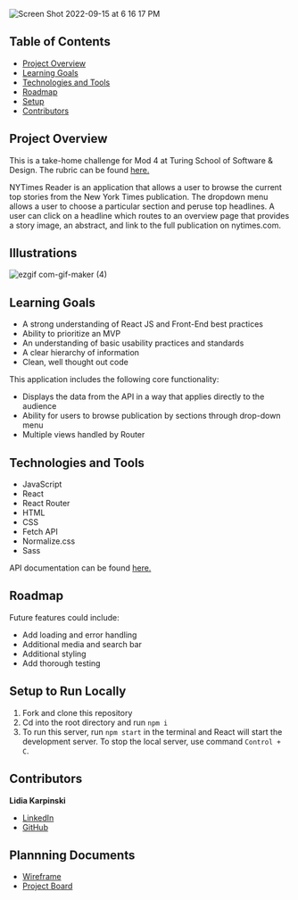![Screen Shot 2022-09-15 at 6 16 17 PM](https://user-images.githubusercontent.com/99596577/190519238-3ee40f26-8dd6-4cc4-9629-ee8aa1fdb8a6.png)

## Table of Contents

- [Project Overview](#project-overview)
- [Learning Goals](#learning-goals)
- [Technologies and Tools](#technologies-and-tools)
- [Roadmap](#roadmap)
- [Setup](#setup-to-run-locally)
- [Contributors](#contributors)

## Project Overview
This is a take-home challenge for Mod 4 at Turing School of Software & Design. The rubric can be found [here.](https://mod4.turing.edu/projects/take_home/take_home_fe)

NYTimes Reader is an application that allows a user to browse the current top stories from the New York Times publication. The dropdown menu allows a user to choose a particular section and peruse top headlines. A user can click on a headline which routes to an overview page that provides a story image, an abstract, and link to the full publication on nytimes.com. 

## Illustrations
![ezgif com-gif-maker (4)](https://user-images.githubusercontent.com/99596577/190532577-bd3e7d1a-d054-45a3-9c4b-177f5ee6aa52.gif)



## Learning Goals

- A strong understanding of React JS and Front-End best practices
- Ability to prioritize an MVP
- An understanding of basic usability practices and standards
- A clear hierarchy of information
- Clean, well thought out code

This application includes the following core functionality:

- Displays the data from the API in a way that applies directly to the audience
- Ability for users to browse publication by sections through drop-down menu
- Multiple views handled by Router

## Technologies and Tools

- JavaScript
- React
- React Router
- HTML
- CSS
- Fetch API
- Normalize.css
- Sass

API documentation can be found [here.](https://developer.nytimes.com/docs/top-stories-product/1/overview)

## Roadmap

Future features could include: 

- Add loading and error handling
- Additional media and search bar
- Additional styling 
- Add thorough testing

## Setup to Run Locally

1. Fork and clone this repository
2. Cd into the root directory and run `npm i`
3. To run this server, run `npm start` in the terminal and React will start the development server. To stop the local server, use command `Control + C`.


## Contributors

**Lidia Karpinski**

- [LinkedIn](https://www.linkedin.com/in/lidia-karpinski/)
- [GitHub](https://github.com/lkarpins)

## Plannning Documents
- [Wireframe](https://www.figma.com/file/wcDpKegtYkQmxPuQE0fvHA/NYTimes-Reader-Take-Home-Challenge?node-id=0%3A1)
- [Project Board](https://github.com/users/lkarpins/projects/13/views/1)
